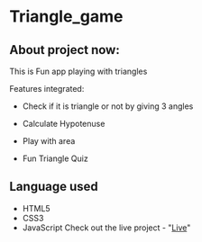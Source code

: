 # Triangle_game
## About project now:

This is Fun app playing with triangles

 Features integrated:

- Check if it is triangle or not by giving 3 angles

- Calculate Hypotenuse

- Play with area 

- Fun Triangle Quiz

## Language used

- HTML5
- CSS3
- JavaScript
Check out the live project - "[Live]()"
